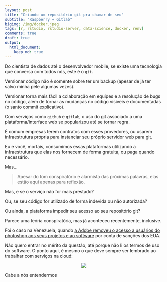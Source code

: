 ```yaml
---
layout: post
title: "Criando um repositório git pra chamar de seu"
subtitle: "Raspberry + Gitlab"
bigimg: /img/docker.jpeg
tags: [r, rstudio, rstudio-server, data-science, docker, renv]
comments: true
draft: true
output:
  html_document:
    keep_md: true
---
```


Do cientista de dados até o desenvolvedor mobile, se existe uma tecnologia que conversa com todos nós, este é o `git`.

Versionar código não é somente sobre ter um backup (apesar de já ter salvo minha pele algumas vezes). 

Versionar torna mais fácil a colaboração em equipes e a resolução de bugs no código, além de tornar as mudanças no código vísiveis e documentadas (o santo commit explicativo).

Com serviços como `github` e `gitlab`, o uso do git associado a uma plataforma/interface web se popularizou até se tornar regra.

É comum empresas terem contratos com esses provedores, ou usarem infraestrutura própria para instanciar seu próprio servidor web para git.

Eu e você, mortais, consumimos essas plataformas utilizando a infraestrutura que elas nos fornecem de forma gratuita, ou paga quando necessário.

Mas...

> Apesar do tom conspiratório e alarmista das próximas palavras, elas estão aqui apenas para reflexão.

Mas, e se o serviço não for mais prestado? 

Ou, se seu código for utilizado de forma indevida ou não autorizada?

Ou ainda, a plataforma impedir seu acesso ao seu repositório git?

Parece uma teória conspiratória, mas já aconteceu recentemente, inclusive.

Foi o caso na Venezuela, quando [a Adobe removeu o acesso a usuários do photoshop aos seus projetos e ao software](https://www.fastcompany.com/90414653/adobe-shuts-down-photoshop-in-venezuela-because-of-trumps-sanctions) por conta de sanções dos EUA.

Não quero entrar no mérito da questão, até porque não li os termos de uso do software. O ponto aqui, é mesmo o que deve sempre ser lembrado ao trabalhar com serviços na cloud:

<p align="center"><img src="https://i.redd.it/f4f4tcoo8wu21.png"></p>

Cabe a nós entendermos


